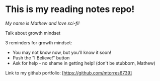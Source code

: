 # This is my reading notes repo!

_My name is Mathew and love sci-fi!_

Talk about growth mindset

3 reminders for growth mindset:

* You may not know now, but you'll know it soon!
* Push the "I Believe!" button
* Ask for help - no shame in getting help! (don't be stubborn, Mathew)

Link to my github portfolio: [https://github.com/mtorres6739]
